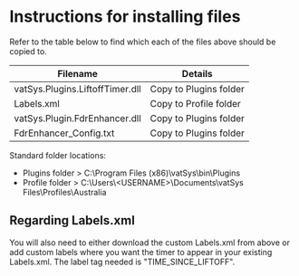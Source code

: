 # Instructions for installing files

Refer to the table below to find which each of the files above should be copied to.

  |Filename|Details|
  |--------|-------|
  |vatSys.Plugins.LiftoffTimer.dll|Copy to Plugins folder|
  |Labels.xml|Copy to Profile folder|
  |vatSys.Plugin.FdrEnhancer.dll|Copy to Plugins folder|
  |FdrEnhancer_Config.txt|Copy to Plugins folder|

Standard folder locations:
- Plugins folder > C:\Program Files (x86)\vatSys\bin\Plugins
- Profile folder > C:\Users\\<USERNAME\>\Documents\vatSys Files\Profiles\Australia
  
## Regarding Labels.xml
You will also need to either download the custom Labels.xml from above or add custom labels where you want the timer to appear in your existing Labels.xml. The label tag needed is "TIME_SINCE_LIFTOFF".
